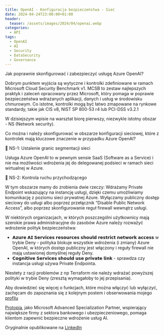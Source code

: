 ```yaml
---
title: OpenAI - Konfiguracja bezpieczeństwa - Sieć
date: 2024-04-24T23:00:00+01:00
header:
  teaser: /assets/images/2024/04/openai.webp
categories:
  - API
tags:
  - OpenAI
  - AI
  - Security
  - DataSecurity
  - Governance
---
```


Jak poprawnie skonfigurować i zabezpieczyć usługę Azure OpenAI?

Dobrym punktem wyjścia są wytyczne i kontrolki zdefiniowane w ramach Microsoft Cloud Security Benchmark v1. MCSB to zestaw najlepszych praktyk i zaleceń opracowany przez Microsoft, który pomaga w poprawie bezpieczeństwa wdrażanych aplikacji, danych i usług w środowisku chmurowym. Co istotne, kontrolki mogą być łatwo zmapowane na rynkowe standardy, takie jak CIS v8, NIST SP 800-53 r4 lub PCI-DSS v3.2.1

W dzisiejszym wpisie na warsztat biorę pierwszy, niezwykle istotny obszar - NS (Network security).

Co można i należy skonfigurować w obszarze konfiguracji sieciowej, które z kontrolek mają kluczowe znaczenie w przypadku Azure OpenAI?

🔶 NS-1: Ustalenie granic segmentacji sieci

Usługa Azure OpenAI to w pewnym sensie SaaS (Software as a Service) i nie ma możliwości wdrożenia jej do delegowanej podsieci w ramach sieci wirtualnej w Azure.

🔶 NS-2: Kontrola ruchu przychodzącego

W tym obszarze mamy do zrobienia dwie rzeczy:
Wdrażamy Private Endpoint wskazujący na instancję usługi, dzięki czemu umożliwiamy komunikację z poziomu sieci prywatnej Azure.
Wyłączamy publiczny dostęp sieciowy do usługi albo poprzez przełącznik “Disable Public Network Access”, albo poprzez skonfigurowanie reguł firewall wewnątrz usługi.

W niektórych organizacjach, w których poszczególni użytkownicy mają szerokie prawa administracyjne do zasobów Azure należy rozważyć wdrożenie polityk bezpieczeństwa:

- 𝗔𝘇𝘂𝗿𝗲 𝗔𝗜 𝗦𝗲𝗿𝘃𝗶𝗰𝗲𝘀 𝗿𝗲𝘀𝗼𝘂𝗿𝗰𝗲𝘀 𝘀𝗵𝗼𝘂𝗹𝗱 𝗿𝗲𝘀𝘁𝗿𝗶𝗰𝘁 𝗻𝗲𝘁𝘄𝗼𝗿𝗸 𝗮𝗰𝗰𝗲𝘀𝘀 w trybie Deny - polityka blokuje wszystkie wdrożenia (i zmiany) Azure OpenAI, w których dostęp publiczny jest włączony i reguły firewall nie mają ustawionej domyślnej reguły Deny.
- 𝗖𝗼𝗴𝗻𝗶𝘁𝗶𝘃𝗲 𝗦𝗲𝗿𝘃𝗶𝗰𝗲𝘀 𝘀𝗵𝗼𝘂𝗹𝗱 𝘂𝘀𝗲 𝗽𝗿𝗶𝘃𝗮𝘁𝗲 𝗹𝗶𝗻𝗸 - sprawdza czy instancja usługi używa Private Endpointa.

Niestety z racji problemów z np Terraform nie należy wdrażać powyższej polityki w trybie Deny (zresztą wymagałoby to jej przepisania).

Aby dowiedzieć się więcej o funkcjach, które można włączyć lub wyłączyć, zachęcam do zapoznania się z kolejnym postem i obserwowania mojego [profilu](https://lnkd.in/gHjt9eSb)

[Protopia](https://protopia.tech), jako Microsoft Advanced Specialization Partner, wspierający największe firmy z sektora bankowego i ubezpieczeniowego, pomaga klientom zapewnić bezpieczne wdrożenie usług AI.

Oryginalnie opublikowane na [LinkedIn](https://www.linkedin.com/posts/grabarz_azure-openai-security-activity-7188443473908252672-4NxR)
